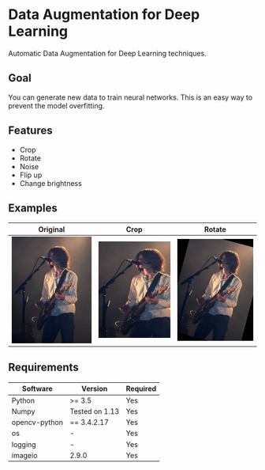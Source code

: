 # Data Augmentation for Deep Learning
Automatic Data Augmentation for Deep Learning techniques. 

## Goal
You can generate new data to train neural networks. This is an easy way to prevent the model overfitting.

## Features
- Crop
- Rotate
- Noise
- Flip up
- Change brightness

## Examples
Original  |  Crop |  Rotate
:-------------------------:|:-------------------------:|:-------------------------:
![](https://github.com/AlessandroMinervini/Data_Augmentation_for_Deep_Learning/blob/master/dataset/sample.jpg) | ![](https://github.com/AlessandroMinervini/Data_Augmentation_for_Deep_Learning/blob/master/augmentated/cropped/sample.jpg_cropped.png) | ![](https://github.com/AlessandroMinervini/Data_Augmentation_for_Deep_Learning/blob/master/augmentated/rotated/sample.jpg_rotated.png)


## Requirements
| Software  | Version | Required|
| ------------- | ------------- |  ------------- |
| Python | >= 3.5  | Yes    |
| Numpy  | Tested on 1.13 |    Yes     |
| opencv-python| == 3.4.2.17  | Yes
| os  | -  |Yes |
| logging  | -  |Yes |
| imageio  | 2.9.0  |Yes |



